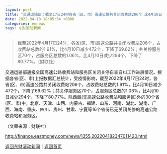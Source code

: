 ```yaml
---
layout: post
title: "交通运输部：截至17日24时各省（区、市）高速公路共关闭收费站206个 比4月10日减少472个"
date: 2022-04-18 18:05:34 +0800
categories: emnews
tags: 东财滚动新闻
---
```

> 截至2022年4月17日24时，各省(区、市)高速公路共关闭收费站206个，占收费站总数的1.91%，比4月10日减少472个，下降了69.62%；共关停服务区70个，占服务区总数的1.06%，比4月10日减少294个，下降了80.77%。（财联社）

<p>交通运输部通报全国高速公路收费站和服务区关闭关停自查自纠工作进展情况。根据各省(区、市)上报数据汇总统计，受疫情影响，截至2022年4月17日24时，各省(区、市)高速公路共关闭收费站206个，占收费站总数的1.91%，比4月10日减少472个，下降了69.62%；共关停服务区70个，占服务区总数的1.06%，比4月10日减少294个，下降了80.77%。除西藏(无高速公路收费站和服务区)外的30个省(区、市)中，北京、天津、山西、内蒙古、福建、山东、河南、湖北、湖南、广西、海南、重庆、四川、贵州、甘肃、宁夏等16个省份已无关闭关停的高速公路收费站和服务区。</p><p class="em_media">（文章来源：财联社）</p>

<http://finance.eastmoney.com/news/1355,202204182347011420.html>

[返回东财滚动新闻](//finews.withounder.com/emnews/)｜[返回首页](//finews.withounder.com/)